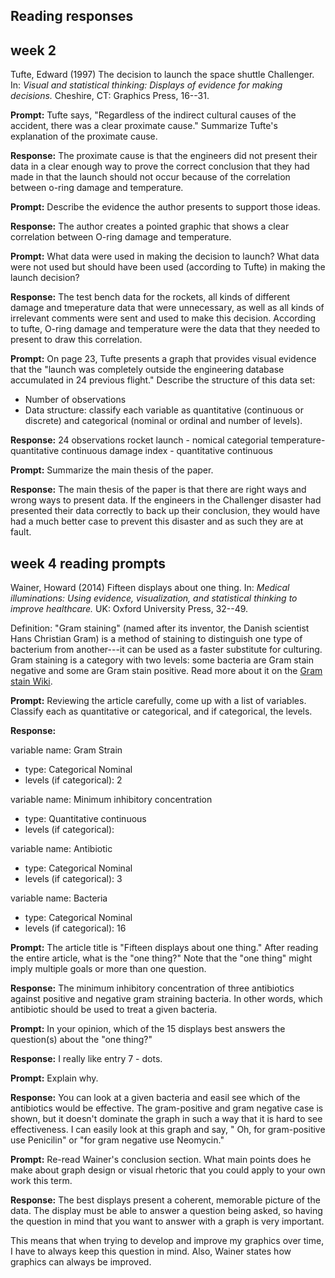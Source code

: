 
Reading responses
-----------------

week 2
------

Tufte, Edward (1997) The decision to launch the space shuttle Challenger. In: *Visual and statistical thinking: Displays of evidence for making decisions.* Cheshire, CT: Graphics Press, 16--31.

**Prompt:** Tufte says, "Regardless of the indirect cultural causes of the accident, there was a clear proximate cause." Summarize Tufte's explanation of the proximate cause.

**Response:** The proximate cause is that the engineers did not present their data in a clear enough way to prove the correct conclusion that they had made in that the launch should not occur because of the correlation between o-ring damage and temperature.

**Prompt:** Describe the evidence the author presents to support those ideas.

**Response:**
The author creates a pointed graphic that shows a clear correlation between O-ring damage and temperature.

**Prompt:** What data were used in making the decision to launch? What data were not used but should have been used (according to Tufte) in making the launch decision?

**Response:** The test bench data for the rockets, all kinds of different damage and tmeperature data that were unnecessary, as well as all kinds of irrelevant comments were sent and used to make this decision. According to tufte, O-ring damage and temperature were the data that they needed to present to draw this correlation.

**Prompt:** On page 23, Tufte presents a graph that provides visual evidence that the "launch was completely outside the engineering database accumulated in 24 previous flight." Describe the structure of this data set:

-   Number of observations
-   Data structure: classify each variable as quantitative (continuous or discrete) and categorical (nominal or ordinal and number of levels).

**Response:**
24 observations rocket launch - nomical categorial temperature-quantitative continuous damage index - quantitative continuous

**Prompt:** Summarize the main thesis of the paper.

**Response:** The main thesis of the paper is that there are right ways and wrong ways to present data. If the engineers in the Challenger disaster had presented their data correctly to back up their conclusion, they would have had a much better case to prevent this disaster and as such they are at fault.

week 4 reading prompts
----------------------

Wainer, Howard (2014) Fifteen displays about one thing. In: *Medical illuminations: Using evidence, visualization, and statistical thinking to improve healthcare.* UK: Oxford University Press, 32--49.

Definition: "Gram staining" (named after its inventor, the Danish scientist Hans Christian Gram) is a method of staining to distinguish one type of bacterium from another---it can be used as a faster substitute for culturing. Gram staining is a category with two levels: some bacteria are Gram stain negative and some are Gram stain positive. Read more about it on the
[Gram stain Wiki](https://en.wikipedia.org/wiki/Gram_stain).

**Prompt:** Reviewing the article carefully, come up with a list of variables. Classify each as quantitative or categorical, and if categorical, the levels.

**Response:**

variable name: Gram Strain

-   type: Categorical Nominal
-   levels (if categorical): 2

variable name: Minimum inhibitory concentration

-   type: Quantitative continuous
-   levels (if categorical):

variable name: Antibiotic

-   type: Categorical Nominal
-   levels (if categorical): 3

variable name: Bacteria

-   type: Categorical Nominal
-   levels (if categorical): 16

**Prompt:** The article title is "Fifteen displays about one thing." After reading the entire article, what is the "one thing?" Note that the "one thing" might imply multiple goals or more than one question.

**Response:** The minimum inhibitory concentration of three antibiotics against positive and negative gram straining bacteria. In other words, which antibiotic should be used to treat a given bacteria.

**Prompt:** In your opinion, which of the 15 displays best answers the question(s) about the "one thing?"

**Response:**
I really like entry 7 - dots.

**Prompt:** Explain why.

**Response:** You can look at a given bacteria and easil see which of the antibiotics would be effective. The gram-positive and gram negative case is shown, but it doesn't dominate the graph in such a way that it is hard to see effectiveness. I can easily look at this graph and say, " Oh, for gram-positive use Penicilin" or "for gram negative use Neomycin."

**Prompt:** Re-read Wainer's conclusion section. What main points does he make about graph design or visual rhetoric that you could apply to your own work this term.

**Response:** The best displays present a coherent, memorable picture of the data. The display must be able to answer a question being asked, so having the question in mind that you want to answer with a graph is very important.

This means that when trying to develop and improve my graphics over time, I have to always keep this question in mind. Also, Wainer states how graphics can always be improved.
